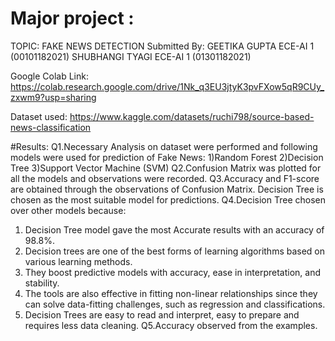 # Major project : 
TOPIC: FAKE NEWS DETECTION 
Submitted By:
GEETIKA GUPTA ECE-AI 1 (00101182021)
SHUBHANGI TYAGI ECE-AI 1 (01301182021)

Google Colab Link: https://colab.research.google.com/drive/1Nk_q3EU3jtyK3pvFXow5qR9CUy_zxwm9?usp=sharing


Dataset used: https://www.kaggle.com/datasets/ruchi798/source-based-news-classification


#Results:
Q1.Necessary Analysis on dataset were performed and following models were used for prediction of Fake News:
    1)Random Forest
    2)Decision Tree
    3)Support Vector Machine (SVM)
Q2.Confusion Matrix was plotted for all the models and observations were recorded.
Q3.Accuracy and F1-score are obtained through the observations of Confusion Matrix.
Decision Tree is chosen as the most suitable model for predictions.
Q4.Decision Tree chosen over other models because:
1. Decision Tree model gave the most Accurate results with an accuracy of 98.8%.
2. Decision trees are one of the best forms of learning algorithms based on various learning methods.
3. They boost predictive models with accuracy, ease in interpretation, and stability.
4. The tools are also effective in fitting non-linear relationships since they can solve data-fitting challenges, such as regression and classifications.
5. Decision Trees are easy to read and interpret, easy to prepare and requires less data cleaning.
Q5.Accuracy observed from the examples.


